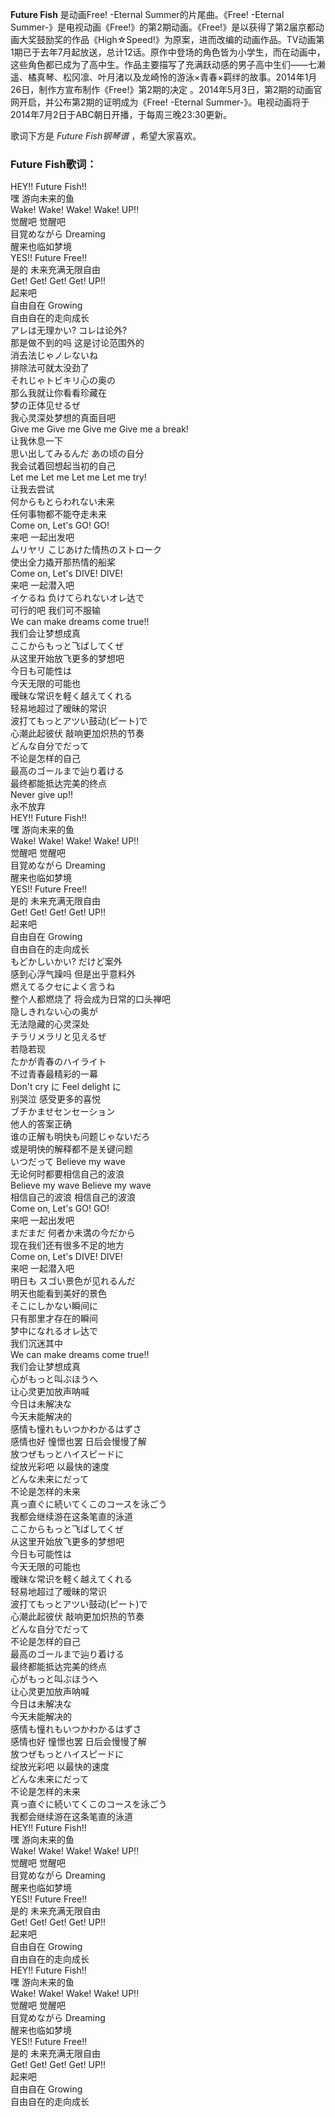 

**Future Fish** 是动画Free! -Eternal Summer的片尾曲。《Free! -Eternal
Summer-》是电视动画《Free!》的第2期动画。《Free!》是以获得了第2届京都动画大奖鼓励奖的作品《High☆Speed!》为原案，进而改编的动画作品。TV动画第1期已于去年7月起放送，总计12话。原作中登场的角色皆为小学生，而在动画中，这些角色都已成为了高中生。作品主要描写了充满跃动感的男子高中生们——七濑遥、橘真琴、松冈凛、叶月渚以及龙崎怜的游泳×青春×羁绊的故事。2014年1月26日，制作方宣布制作《Free!》第2期的决定
。2014年5月3日，第2期的动画官网开启，并公布第2期的证明成为《Free! -Eternal
Summer-》。电视动画将于2014年7月2日于ABC朝日开播，于每周三晚23:30更新。

  
歌词下方是 _Future Fish钢琴谱_ ，希望大家喜欢。

### Future Fish歌词：

HEY!! Future Fish!!  
嘿 游向未来的鱼  
Wake! Wake! Wake! Wake! UP!!  
觉醒吧 觉醒吧  
目覚めながら Dreaming  
醒来也临如梦境  
YES!! Future Free!!  
是的 未来充满无限自由  
Get! Get! Get! Get! UP!!  
起来吧  
自由自在 Growing  
自由自在的走向成长  
アレは无理かい? コレは论外?  
那是做不到的吗 这是讨论范围外的  
消去法じゃノレないね  
排除法可就太没劲了  
それじゃトビキリ心の奥の  
那么我就让你看看珍藏在  
梦の正体见せるぜ  
我心灵深处梦想的真面目吧  
Give me Give me Give me Give me a break!  
让我休息一下  
思い出してみるんだ あの顷の自分  
我会试着回想起当初的自己  
Let me Let me Let me Let me try!  
让我去尝试  
何からもとらわれない未来  
任何事物都不能夺走未来  
Come on, Let's GO! GO!  
来吧 一起出发吧  
ムリヤリ こじあけた情热のストローク  
使出全力撬开那热情的船桨  
Come on, Let's DIVE! DIVE!  
来吧 一起潜入吧  
イケるね 负けてられないオレ达で  
可行的吧 我们可不服输  
We can make dreams come true!!  
我们会让梦想成真  
ここからもっと飞ばしてくぜ  
从这里开始放飞更多的梦想吧  
今日も可能性は  
今天无限的可能也  
暧昧な常识を軽く越えてくれる  
轻易地超过了暧昧的常识  
波打てもっとアツい鼓动(ピート)で  
心潮此起彼伏 敲响更加炽热的节奏  
どんな自分でだって  
不论是怎样的自己  
最高のゴールまで辿り着ける  
最终都能抵达完美的终点  
Never give up!!  
永不放弃  
HEY!! Future Fish!!  
嘿 游向未来的鱼  
Wake! Wake! Wake! Wake! UP!!  
觉醒吧 觉醒吧  
目覚めながら Dreaming  
醒来也临如梦境  
YES!! Future Free!!  
是的 未来充满无限自由  
Get! Get! Get! Get! UP!!  
起来吧  
自由自在 Growing  
自由自在的走向成长  
もどかしいかい? だけど案外  
感到心浮气躁吗 但是出乎意料外  
燃えてるクセによく言うね  
整个人都燃烧了 将会成为日常的口头禅吧  
隐しきれない心の奥が  
无法隐藏的心灵深处  
チラリメラリと见えるぜ  
若隐若现  
たかが青春のハイライト  
不过青春最精彩的一幕  
Don't cry に Feel delight に  
别哭泣 感受更多的喜悦  
ブチかませセンセーション  
他人的答案正确  
谁の正解も明快も问题じゃないだろ  
或是明快的解释都不是关键问题  
いつだって Believe my wave  
无论何时都要相信自己的波浪  
Believe my wave Believe my wave  
相信自己的波浪 相信自己的波浪  
Come on, Let's GO! GO!  
来吧 一起出发吧  
まだまだ 何者か未満の今だから  
现在我们还有很多不足的地方  
Come on, Let's DIVE! DIVE!  
来吧 一起潜入吧  
明日も スゴい景色が见れるんだ  
明天也能看到美好的景色  
そこにしかない瞬间に  
只有那里才存在的瞬间  
梦中になれるオレ达で  
我们沉迷其中  
We can make dreams come true!!  
我们会让梦想成真  
心がもっと叫ぶほうへ  
让心灵更加放声呐喊  
今日は未解决な  
今天未能解决的  
感情も憧れもいつかわかるはずさ  
感情也好 憧憬也罢 日后会慢慢了解  
放つぜもっとハイスピードに  
绽放光彩吧 以最快的速度  
どんな未来にだって  
不论是怎样的未来  
真っ直ぐに続いてくこのコースを泳ごう  
我都会继续游在这条笔直的泳道  
ここからもっと飞ばしてくぜ  
从这里开始放飞更多的梦想吧  
今日も可能性は  
今天无限的可能也  
暧昧な常识を軽く越えてくれる  
轻易地超过了暧昧的常识  
波打てもっとアツい鼓动(ピート)で  
心潮此起彼伏 敲响更加炽热的节奏  
どんな自分でだって  
不论是怎样的自己  
最高のゴールまで辿り着ける  
最终都能抵达完美的终点  
心がもっと叫ぶほうへ  
让心灵更加放声呐喊  
今日は未解决な  
今天未能解决的  
感情も憧れもいつかわかるはずさ  
感情也好 憧憬也罢 日后会慢慢了解  
放つぜもっとハイスピードに  
绽放光彩吧 以最快的速度  
どんな未来にだって  
不论是怎样的未来  
真っ直ぐに続いてくこのコースを泳ごう  
我都会继续游在这条笔直的泳道  
HEY!! Future Fish!!  
嘿 游向未来的鱼  
Wake! Wake! Wake! Wake! UP!!  
觉醒吧 觉醒吧  
目覚めながら Dreaming  
醒来也临如梦境  
YES!! Future Free!!  
是的 未来充满无限自由  
Get! Get! Get! Get! UP!!  
起来吧  
自由自在 Growing  
自由自在的走向成长  
HEY!! Future Fish!!  
嘿 游向未来的鱼  
Wake! Wake! Wake! Wake! UP!!  
觉醒吧 觉醒吧  
目覚めながら Dreaming  
醒来也临如梦境  
YES!! Future Free!!  
是的 未来充满无限自由  
Get! Get! Get! Get! UP!!  
起来吧  
自由自在 Growing  
自由自在的走向成长

